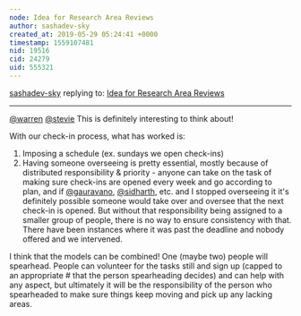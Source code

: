 ```yaml
---
node: Idea for Research Area Reviews
author: sashadev-sky
created_at: 2019-05-29 05:24:41 +0000
timestamp: 1559107481
nid: 19516
cid: 24279
uid: 555321
---
```




[sashadev-sky](../profile/sashadev-sky) replying to: [Idea for Research Area Reviews](../notes/stevie/05-24-2019/idea-to-distribute-tasks-for-a-reserach-area-review)

----
 [@warren](/profile/warren) [@stevie](/profile/stevie) 
This is definitely interesting to think about!

With our check-in process, what has worked is:
1) Imposing a schedule (ex. sundays we open check-ins)
2) Having someone overseeing is pretty essential, mostly because of distributed responsibility & priority - anyone can take on the task of making sure check-ins are opened every week and go according to plan, and if [@gauravano](/profile/gauravano), [@sidharth](/profile/sidharth), etc. and I stopped overseeing it it's definitely possible someone would take over and oversee that the next check-in is opened. But without that responsibility being assigned to a smaller group of people, there is no way to ensure consistency with that. There have been instances where it was past the deadline and nobody offered and we intervened.

I think that the models can be combined! One (maybe two) people will spearhead. People can volunteer for the tasks still and sign up (capped to an appropriate # that the person spearheading decides) and can help with any aspect, but ultimately it will be the responsibility of the person who spearheaded to make sure things keep moving and pick up any lacking areas.